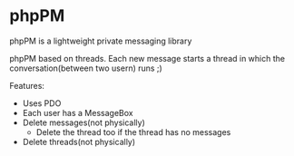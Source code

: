 phpPM
=====

phpPM is a lightweight private messaging library

phpPM based on threads. Each new message starts a thread in which the conversation(between two usern) runs ;)

Features:
- Uses PDO
- Each user has a MessageBox
- Delete messages(not physically)
  - Delete the thread too if the thread has no messages
- Delete threads(not physically)

